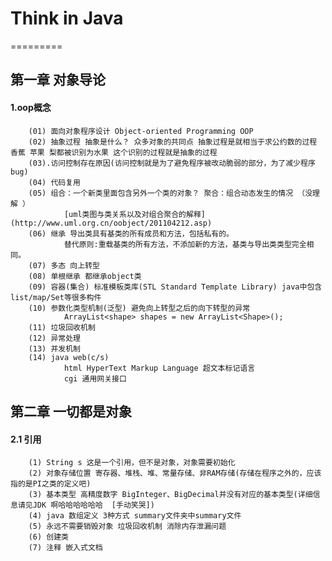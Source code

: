 # Think in Java
=========

## 第一章 对象导论

#### 1.oop概念  
		(01) 面向对象程序设计 Object-oriented Programming OOP  
		(02) 抽象过程 抽象是什么？ 众多对象的共同点 抽象过程是就相当于求公约数的过程 香蕉 苹果 梨都被识别为水果 这个识别的过程就是抽象的过程  
		(03).访问控制存在原因(访问控制就是为了避免程序被改动脆弱的部分，为了减少程序bug)  
		(04) 代码复用
		(05) 组合：一个新类里面包含另外一个类的对象？ 聚合：组合动态发生的情况 （没理解 ）  
				[uml类图与类关系以及对组合聚合的解释](http://www.uml.org.cn/oobject/201104212.asp)  
		(06) 继承 导出类具有基类的所有成员和方法，包括私有的。  
				替代原则:重载基类的所有方法，不添加新的方法，基类与导出类类型完全相同。  
		(07) 多态 向上转型  
		(08) 单根继承 都继承object类
		(09) 容器(集合) 标准模板类库(STL Standard Template Library) java中包含list/map/Set等很多构件  
		(10) 参数化类型机制(泛型) 避免向上转型之后的向下转型的异常  
				ArrayList<shape> shapes = new ArrayList<Shape>();  
		(11) 垃圾回收机制  
		(12) 异常处理  
		(13) 并发机制  
		(14) java web(c/s)  
				html HyperText Markup Language 超文本标记语言  
				cgi 通用网关接口  
## 第二章 一切都是对象  

#### 2.1 引用  

		(1) String s 这是一个引用，但不是对象，对象需要初始化  
		(2) 对象存储位置 寄存器、堆栈、堆、常量存储、非RAM存储(存储在程序之外的，应该指的是PI之类的定义吧)  
		(3) 基本类型 高精度数字 BigInteger、BigDecimal并没有对应的基本类型(详细信息请见JDK 啊哈哈哈哈哈哈  [手动笑哭])  
		(4) java 数组定义 3种方式 summary文件夹中summary文件  
		(5) 永远不需要销毁对象 垃圾回收机制 消除内存泄漏问题  
		(6) 创建类  
		(7) 注释 嵌入式文档  
